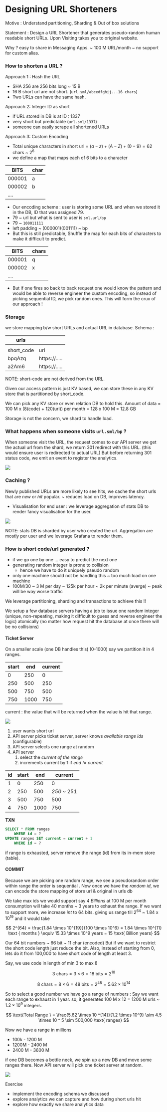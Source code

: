 # Designing URL Shorteners

Motive : Understand partitioning, Sharding & Out of box solutions

Statement : Design a URL Shortener that generates pseudo-random human readable short URLs. Upon Visiting takes you to original website.

Why ? easy to share in Messaging Apps.
~ 100 M URL/month
~ no support for custom alias.

### How to shorten a URL ?

Approach 1 : Hash the URL

- SHA 256 are 256 bits long ~ 15 B
- 16 B short url are not short. (`url.sml/abcedfghij...16 chars`)
- Two URLs can have the same hash.

Approach 2: Integer ID as short

- if URL stored in DB is at ID : 1337
- very short but predictable (`url.sml/1337`)
- someone can easily scrape all shortened URLs

Approach 3: Custom Encoding

- Total unique characters in short url = $(a-z) + (A-Z) + (0-9) = 62$ chars ~ $2^6$
- we define a map that maps each of 6 bits to a character

| BITS   | char |
| ------ | ---- |
| 000001 | a    |
| 000002 | b    |
| ....   |      |

- Our encoding scheme : user is storing some URL and when we stored it in the DB, ID that was assigned 79.
- 79 ~ url but what is sent to user is `sml.url/bp`
- 79 ~ `100011111`
- left padding ~ (000001)(001111) ~ bp
- But this is still predictable, Shuffle the map for each bits of characters to make it difficult to predict.

| BITS   | chars |
| ------ | ----- |
| 000001 | q     |
| 000002 | x     |
| ....   |       |

* But if one fires so back to back request one would know the pattern and would be able to reverse engineer the custom encoding, so instead of picking sequential ID, we pick random ones. This will form the crux of our approach !

### Storage

we store mapping b/w short URLs and actual URL in database.
Schema :

| urls       |               |
| ---------- | ------------- |
|            |               |
| short_code | url           |
| bpqAzq     | https://..... |
| a2Am6      | https://..... |
NOTE: short-code are not derived from the URL.

Given our access pattern is just KV based, we can store these in any KV store that is partitioned by short_code.

We can pick any KV store or even relation DB to hold this.
Amount of data = 100 M x (8(code) + 120(url))
per month = 128 x 100 M = 12.8 GB

Storage is not the concern, we shard to handle load.

### What happens when someone visits `url.sml/bp` ?

When someone visit the URL, the request comes to our API server we get the actual url from the shard, we return 301 redirect with this URL. (this would ensure user is redirected to actual URL)
But before returning 301 status code, we emit an event to register the analytics.


![](assets/Pasted%20image%2020250907194206.png)

### Caching ?

Newly published URLs are more likely to see hits, we cache the short urls that are *new* or *hit* popular. ~ reduces load on DB, improves latency.

- Visualisation for end user : we leverage aggregation of stats DB to render fancy visualisation for the user.

![](assets/Pasted%20image%2020250907194441.png)

NOTE: stats DB is sharded by user who created the url. Aggregation are mostly per user and we leverage Grafana to render them.

### How is short code/url generated ?

- if we go one by one ... easy to predict the next one
- generating random integer is prone to collision
    - hence we have to do it uniquely pseudo random
- only one machine should not be handling this ~ too much load on one machine
- 100M/30 ~ 3 M per day ~ 125k per hour ~ 2k per minute (averge) ~ peak will be way worse traffic

We leverage partitioning, sharding and transactions to achieve this !!

We setup a few database servers having a job to issue one random integer (unique, non-repeating, making it difficult to guess and reverse engineer the logic) atomically (no matter how request hit the database at once there will be no collisions)

#### Ticket Server
On a smaller scale (one DB handles this) (0-1000) say we partition it in 4 ranges.

| start | end  | current |
| ----- | ---- | ------- |
| 0     | 250  | 0       |
| 250   | 500  | 250     |
| 500   | 750  | 500     |
| 750   | 1000 | 750     |
current : the value that will be returned when the value is hit that range.

![](assets/Pasted%20image%2020250907195320.png)

1. user wants short url
2. API server picks ticket server, server knows *available range ids* (configurable)
3. API server selects one range at random
4. API server
    1. select the *current of the range*
    2. increments current by 1 if *end != current*


| id  | start | end  | current     |
| --- | ----- | ---- | ----------- |
| 1   | 0     | 250  | 0           |
| 2   | 250   | 500  | _250_ ~ 251 |
| 3   | 500   | 750  | 500         |
| 4   | 750   | 1000 | 750         |


**TXN**
```sql
SELECT * FROM ranges
    WHERE id = ?
UPDATE ranges SET current = current + 1
    WHERE id = ?
```

if range is exhausted, server remove the range (id) from its in-mem store (table).

#### COMMIT
Because we are picking one random range, we see a pseudorandom order within range the order is sequential .
Now once we have the *random id*, we can encode the store mapping of store url & original in urls db

We take max ids we would support say *4 Billions* at 100 M per month consumption will take 40 months ~ 3 years to exhaust the range.
If we want to support more, we increase *int* to 64 bits. giving us range till $2^{64}$ ~ 1.84 x $10^{19}$
and it would take

$$
2^{64} = \frac{1.84 \times 10^{19}}{100 \times 10^6} = 1.84 \times 10^{11} \text { months } \equiv 15.33 \times 10^9 years = 15 \text{ Billion years}
$$

Our 64 bit numbers ~ 66 bit ~ 11 char (encoded)
But if we want to restrict the short code length just reduce the bit. Also, instead of starting from 0, lets do it from 100,000 to have short code of length at least 3.

Say, we use code in length of min 3 to max 8

$$
3 \text{ chars} = 3 \times 6 = 18 \text { bits} = 2^{18}
$$

$$
8 \text{ chars} = 8 \times 6 = 48 \text { bits} = 2^{48} = 5.62 \times 10^{14}
$$

So to select a good number we have go a range of numbers :
Say we want each range to exhaust in 1 year. so, it generates 100 M x 12 = 1200 M urls ~ $1.2 \times 10^9$ integers.

$$
\text{Total Range } = \frac{5.62 \times 10 ^{14}}{1.2 \times 10^9} \sim 4.5 \times 10 ^ 5 \sim 500,000 \text{ ranges}
$$


Now we have a range in millions
- 100k - 1200 M
- 1200M - 2400 M
- 2400 M - 3600 M

if one DB becomes a bottle neck, we spin up a new DB and move some ranges there. Now API server will pick one ticket server at random.


![](assets/Pasted%20image%2020250907201145.png)

Exercise

- implement the encoding schema we discussed
- explore analytics we can capture and how during short urls hit
- explore how exactly we share analytics data
